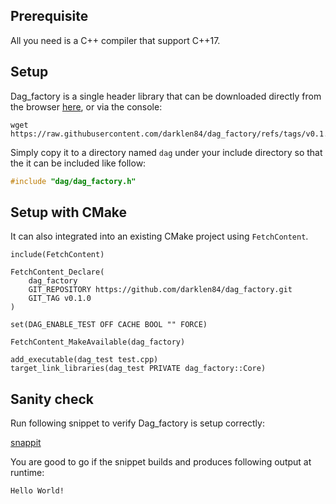 ## Prerequisite

All you need is a C++ compiler that support C++17.

## Setup

Dag_factory is a single header library that can be downloaded directly from the browser [here](
https://raw.githubusercontent.com/darklen84/dag_factory/refs/tags/v0.1.0/include/dag/dag_factory.h), or via the console:

```
wget https://raw.githubusercontent.com/darklen84/dag_factory/refs/tags/v0.1.0/include/dag/dag_factory.h
```

Simply copy it to a directory named `dag` under your include directory so that the it can be included like follow:

```cpp
#include "dag/dag_factory.h"
```

## Setup with CMake

It can also integrated into an existing CMake project using `FetchContent`.

```
include(FetchContent)

FetchContent_Declare(
    dag_factory
    GIT_REPOSITORY https://github.com/darklen84/dag_factory.git
    GIT_TAG v0.1.0
)

set(DAG_ENABLE_TEST OFF CACHE BOOL "" FORCE)

FetchContent_MakeAvailable(dag_factory)

add_executable(dag_test test.cpp)
target_link_libraries(dag_test PRIVATE dag_factory::Core)
```

## Sanity check

Run following snippet to verify Dag_factory is setup correctly:

[snappit](snippets/hello_world.cpp ':include :type=code')

You are good to go if the snippet builds and produces following output at runtime:

```
Hello World!
```


